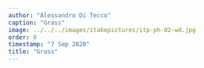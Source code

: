 ```yaml
---
author: "Alessandro Di Tecco"
caption: "Grass"
image: ../../../images/itakepictures/itp-ph-02-wd.jpg
order: 0
timestamp: "7 Sep 2020"
title: "Grass"
---
```

